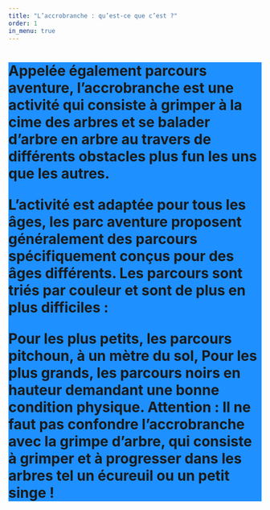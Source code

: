 ```yaml
---
title: "L’accrobranche : qu’est-ce que c’est ?"
order: 1
in_menu: true
---
```

<h1 style="background-color:DodgerBlue;">Appelée également parcours aventure, l’accrobranche est une activité qui consiste à grimper à la cime des arbres et se balader d’arbre en arbre au travers de différents obstacles plus fun les uns que les autres.

L’activité est adaptée pour tous les âges, les parc aventure proposent généralement des parcours spécifiquement conçus pour des âges différents. Les parcours sont triés par couleur et sont de plus en plus difficiles :

Pour les plus petits, les parcours pitchoun, à un mètre du sol,
Pour les plus grands, les parcours noirs en hauteur demandant une bonne condition physique.
Attention : Il ne faut pas confondre l’accrobranche avec la grimpe d’arbre, qui consiste à grimper et à progresser dans les arbres tel un écureuil ou un petit singe ! 